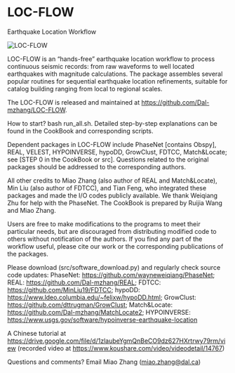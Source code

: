 # LOC-FLOW
Earthquake Location Workflow

![LOC-FLOW](https://user-images.githubusercontent.com/51533859/127945778-3c260000-b597-4377-9285-fb7da432c1c6.jpg)

LOC-FLOW is an “hands-free” earthquake location workflow to process continuous seismic records: from raw waveforms to well located earthquakes with magnitude calculations. The package assembles several popular routines for sequential earthquake location refinements, suitable for catalog building ranging from local to regional scales. 

The LOC-FLOW is released and maintained at https://github.com/Dal-mzhang/LOC-FLOW.

How to start? bash run_all.sh. 
Detailed step-by-step explanations can be found in the CookBook and corresponding scripts.

Dependent packages in LOC-FLOW include PhaseNet [contains Obspy], REAL, VELEST, HYPOINVERSE, hypoDD, GrowClust, FDTCC, Match&Locate; see [STEP 0 in the CookBook or src]. Questions related to the original packages should be addressed to the corresponding authors.

All other credits to Miao Zhang (also author of REAL and Match&Locate), Min Liu (also author of FDTCC), and Tian Feng, who integrated these packages and made the I/O codes publicly available. We thank Weiqiang Zhu for help with the PhaseNet. The CookBook is prepared by Ruijia Wang and Miao Zhang.

Users are free to make modifications to the programs to meet their particular needs, but are discouraged from distributing modified code to others without notification of the authors. If you find any part of the workflow useful, please cite our work or the corresponding publications of the packages.

Please download (src/software_download.py) and regularly check source code updates: PhaseNet: https://github.com/wayneweiqiang/PhaseNet; REAL: https://github.com/Dal-mzhang/REAL; FDTCC: https://github.com/MinLiu19/FDTCC; hypoDD: https://www.ldeo.columbia.edu/~felixw/hypoDD.html; GrowClust: https://github.com/dttrugman/GrowClust; Match&Locate: https://github.com/Dal-mzhang/MatchLocate2; HYPOINVERSE: https://www.usgs.gov/software/hypoinverse-earthquake-location

A Chinese tutorial at https://drive.google.com/file/d/1zlaubeYgmQnBeCO9dz627HXrtrwy79rm/view (recorded video at https://www.koushare.com/video/videodetail/14767)

Questions and comments? Email Miao Zhang (miao.zhang@dal.ca)                                                                      
